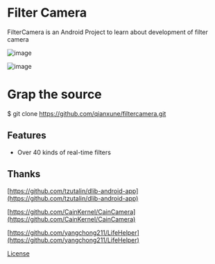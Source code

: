 # Filter Camera

FilterCamera is an Android Project to learn about development of filter camera

![image](https://github.com/qianxune/filtercamera/blob/master/main.gif)

![image](https://github.com/qianxune/filtercamera/blob/master/edit.gif)


# Grap the source

$ git clone https://github.com/qianxune/filtercamera.git



## Features

-   Over 40 kinds of real-time filters

## Thanks


[https://github.com/tzutalin/dlib-android-app](https://github.com/tzutalin/dlib-android-app)

[https://github.com/CainKernel/CainCamera](https://github.com/CainKernel/CainCamera)

[https://github.com/yangchong211/LifeHelper](https://github.com/yangchong211/LifeHelper)




[License](https://github.com/tzutalin/dlib-android-app/blob/master/LICENSE.md)
